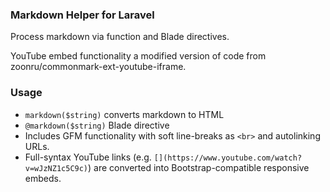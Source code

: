 ### Markdown Helper for Laravel

Process markdown via function and Blade directives.

YouTube embed functionality a modified version of code from zoonru/commonmark-ext-youtube-iframe.

### Usage

* `markdown($string)` converts markdown to HTML
* `@markdown($string)` Blade directive
* Includes GFM functionality with soft line-breaks as `<br>` and autolinking URLs.
* Full-syntax YouTube links (e.g. `[](https://www.youtube.com/watch?v=wJzNZ1c5C9c)`) are converted into Bootstrap-compatible responsive embeds. 
